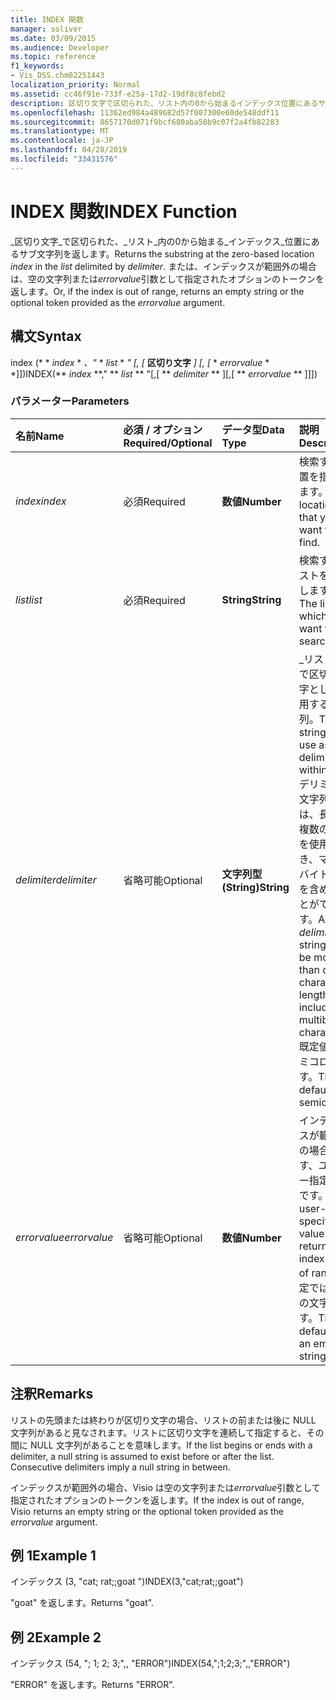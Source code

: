 ```yaml
---
title: INDEX 関数
manager: soliver
ms.date: 03/09/2015
ms.audience: Developer
ms.topic: reference
f1_keywords:
- Vis_DSS.chm82251443
localization_priority: Normal
ms.assetid: cc46f91e-733f-e25a-17d2-19df8c8febd2
description: 区切り文字で区切られた、リスト内の0から始まるインデックス位置にあるサブ文字列を返します。 または、インデックスが範囲外の場合は、空の文字列または errorvalue 引数として指定されたオプションのトークンを返します。
ms.openlocfilehash: 11362ed984a489682d57f007300e60de548ddf11
ms.sourcegitcommit: 8657170d071f9bcf680aba50b9c07f2a4fb82283
ms.translationtype: MT
ms.contentlocale: ja-JP
ms.lasthandoff: 04/28/2019
ms.locfileid: "33431576"
---
```

# <a name="index-function"></a><span data-ttu-id="4e3fb-104">INDEX 関数</span><span class="sxs-lookup"><span data-stu-id="4e3fb-104">INDEX Function</span></span>

<span data-ttu-id="4e3fb-105">_区切り文字_で区切られた、_リスト_内の0から始まる_インデックス_位置にあるサブ文字列を返します。</span><span class="sxs-lookup"><span data-stu-id="4e3fb-105">Returns the substring at the zero-based location  _index_ in the  _list_ delimited by  _delimiter_.</span></span> <span data-ttu-id="4e3fb-106">または、インデックスが範囲外の場合は、空の文字列または*errorvalue*引数として指定されたオプションのトークンを返します。</span><span class="sxs-lookup"><span data-stu-id="4e3fb-106">Or, if the index is out of range, returns an empty string or the optional token provided as the  *errorvalue*  argument.</span></span> 
  
## <a name="syntax"></a><span data-ttu-id="4e3fb-107">構文</span><span class="sxs-lookup"><span data-stu-id="4e3fb-107">Syntax</span></span>

<span data-ttu-id="4e3fb-108">index (\* \* *index* \* *、"* \* *list* \* *" [, [* **区切り文字** *] [, [* \* *errorvalue* \* \*]])</span><span class="sxs-lookup"><span data-stu-id="4e3fb-108">INDEX(\*\* *index* \*\*," \*\* *list* \*\* "[,[ \*\* *delimiter* \*\* ][,[ \*\* *errorvalue* \*\* ]]])</span></span> 
  
### <a name="parameters"></a><span data-ttu-id="4e3fb-109">パラメーター</span><span class="sxs-lookup"><span data-stu-id="4e3fb-109">Parameters</span></span>

|<span data-ttu-id="4e3fb-110">**名前**</span><span class="sxs-lookup"><span data-stu-id="4e3fb-110">**Name**</span></span>|<span data-ttu-id="4e3fb-111">**必須 / オプション**</span><span class="sxs-lookup"><span data-stu-id="4e3fb-111">**Required/Optional**</span></span>|<span data-ttu-id="4e3fb-112">**データ型**</span><span class="sxs-lookup"><span data-stu-id="4e3fb-112">**Data Type**</span></span>|<span data-ttu-id="4e3fb-113">**説明**</span><span class="sxs-lookup"><span data-stu-id="4e3fb-113">**Description**</span></span>|
|:-----|:-----|:-----|:-----|
| <span data-ttu-id="4e3fb-114">_index_</span><span class="sxs-lookup"><span data-stu-id="4e3fb-114">_index_</span></span> <br/> |<span data-ttu-id="4e3fb-115">必須</span><span class="sxs-lookup"><span data-stu-id="4e3fb-115">Required</span></span>  <br/> |<span data-ttu-id="4e3fb-116">**数値**</span><span class="sxs-lookup"><span data-stu-id="4e3fb-116">**Number**</span></span> <br/> |<span data-ttu-id="4e3fb-117">検索する位置を指定します。</span><span class="sxs-lookup"><span data-stu-id="4e3fb-117">The location that you want to find.</span></span>  <br/> |
| <span data-ttu-id="4e3fb-118">_list_</span><span class="sxs-lookup"><span data-stu-id="4e3fb-118">_list_</span></span> <br/> |<span data-ttu-id="4e3fb-119">必須</span><span class="sxs-lookup"><span data-stu-id="4e3fb-119">Required</span></span>  <br/> |<span data-ttu-id="4e3fb-120">**String**</span><span class="sxs-lookup"><span data-stu-id="4e3fb-120">**String**</span></span> <br/> |<span data-ttu-id="4e3fb-121">検索するリストを指定します。</span><span class="sxs-lookup"><span data-stu-id="4e3fb-121">The list in which you want to search.</span></span>  <br/> |
| <span data-ttu-id="4e3fb-122">_delimiter_</span><span class="sxs-lookup"><span data-stu-id="4e3fb-122">_delimiter_</span></span> <br/> |<span data-ttu-id="4e3fb-123">省略可能</span><span class="sxs-lookup"><span data-stu-id="4e3fb-123">Optional</span></span>  <br/> |<span data-ttu-id="4e3fb-124">**文字列型 (String)**</span><span class="sxs-lookup"><span data-stu-id="4e3fb-124">**String**</span></span> <br/> | <span data-ttu-id="4e3fb-125">_リスト_内で区切り文字として使用する文字列。</span><span class="sxs-lookup"><span data-stu-id="4e3fb-125">The string to use as a delimiter within  _list_.</span></span> <span data-ttu-id="4e3fb-126">_デリミター_文字列には、長さが複数の文字を使用でき、マルチバイト文字を含めることができます。</span><span class="sxs-lookup"><span data-stu-id="4e3fb-126">A  _delimiter_ string can be more than one character in length and include multibyte characters.</span></span> <span data-ttu-id="4e3fb-127">既定値はセミコロンです。</span><span class="sxs-lookup"><span data-stu-id="4e3fb-127">The default is a semicolon.</span></span>  <br/> |
| <span data-ttu-id="4e3fb-128">_errorvalue_</span><span class="sxs-lookup"><span data-stu-id="4e3fb-128">_errorvalue_</span></span> <br/> |<span data-ttu-id="4e3fb-129">省略可能</span><span class="sxs-lookup"><span data-stu-id="4e3fb-129">Optional</span></span>  <br/> |<span data-ttu-id="4e3fb-130">**数値**</span><span class="sxs-lookup"><span data-stu-id="4e3fb-130">**Number**</span></span> <br/> | <span data-ttu-id="4e3fb-131">インデックスが範囲外の場合に返す、ユーザー指定の値です。</span><span class="sxs-lookup"><span data-stu-id="4e3fb-131">A user-specified value to return if the index is out of range.</span></span> <span data-ttu-id="4e3fb-132">既定では、空の文字列です。</span><span class="sxs-lookup"><span data-stu-id="4e3fb-132">The default is an empty string.</span></span>  <br/> |
   
## <a name="remarks"></a><span data-ttu-id="4e3fb-133">注釈</span><span class="sxs-lookup"><span data-stu-id="4e3fb-133">Remarks</span></span>

<span data-ttu-id="4e3fb-p105">リストの先頭または終わりが区切り文字の場合、リストの前または後に NULL 文字列があると見なされます。リストに区切り文字を連続して指定すると、その間に NULL 文字列があることを意味します。</span><span class="sxs-lookup"><span data-stu-id="4e3fb-p105">If the list begins or ends with a delimiter, a null string is assumed to exist before or after the list. Consecutive delimiters imply a null string in between.</span></span> 
  
<span data-ttu-id="4e3fb-136">インデックスが範囲外の場合、Visio は空の文字列または*errorvalue*引数として指定されたオプションのトークンを返します。</span><span class="sxs-lookup"><span data-stu-id="4e3fb-136">If the index is out of range, Visio returns an empty string or the optional token provided as the  *errorvalue*  argument.</span></span> 
  
## <a name="example-1"></a><span data-ttu-id="4e3fb-137">例 1</span><span class="sxs-lookup"><span data-stu-id="4e3fb-137">Example 1</span></span>

<span data-ttu-id="4e3fb-138">インデックス (3, "cat; rat;;goat ")</span><span class="sxs-lookup"><span data-stu-id="4e3fb-138">INDEX(3,"cat;rat;;goat")</span></span>
  
<span data-ttu-id="4e3fb-139">"goat" を返します。</span><span class="sxs-lookup"><span data-stu-id="4e3fb-139">Returns "goat".</span></span>
  
## <a name="example-2"></a><span data-ttu-id="4e3fb-140">例 2</span><span class="sxs-lookup"><span data-stu-id="4e3fb-140">Example 2</span></span>

<span data-ttu-id="4e3fb-141">インデックス (54, "; 1; 2; 3;",, "ERROR")</span><span class="sxs-lookup"><span data-stu-id="4e3fb-141">INDEX(54,";1;2;3;",,"ERROR")</span></span>
  
<span data-ttu-id="4e3fb-142">"ERROR" を返します。</span><span class="sxs-lookup"><span data-stu-id="4e3fb-142">Returns "ERROR".</span></span>
  

